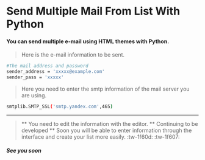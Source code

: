 # Send Multiple Mail From List With Python
#### You can send multiple e-mail using HTML themes with Python.

> Here is the e-mail information to be sent.
```sh
#The mail address and password
sender_address = 'xxxxx@example.com' 
sender_pass = 'xxxxx'
```
> Here you need to enter the smtp information of the mail server you are using.

```sh
smtplib.SMTP_SSL('smtp.yandex.com',465)
```
******
> ** You need to edit the information with the editor.
** Continuing to be developed
** Soon you will be able to enter information through the interface and create your list more easily. :tw-1f60d: :tw-1f607:
##### See you soon

